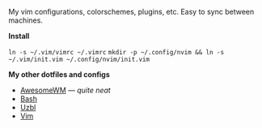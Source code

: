 My vim configurations, colorschemes, plugins, etc.
Easy to sync between machines.

**Install**

`ln -s ~/.vim/vimrc ~/.vimrc`
`mkdir -p ~/.config/nvim && ln -s ~/.vim/init.vim ~/.config/nvim/init.vim`

**My other dotfiles and configs** 

* [AwesomeWM](https://github.com/echelon/dotfiles-awesome) *&mdash; quite neat*
* [Bash](https://github.com/echelon/dotfiles-bash)
* [Uzbl](https://github.com/echelon/dotfiles-uzbl)
* [Vim](https://github.com/echelon/dotfiles-vim)

